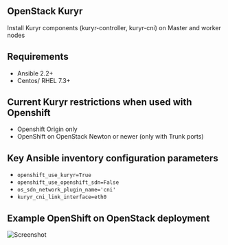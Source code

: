 ## OpenStack Kuryr

Install Kuryr components (kuryr-controller, kuryr-cni) on Master and worker
nodes

## Requirements

* Ansible 2.2+
* Centos/ RHEL 7.3+

## Current Kuryr restrictions when used with Openshift

* Openshift Origin only
* OpenShift on OpenStack Newton or newer (only with Trunk ports)

## Key Ansible inventory configuration parameters

* ``openshift_use_kuryr=True``
* ``openshift_use_openshift_sdn=False``
* ``os_sdn_network_plugin_name='cni'``
* ``kuryr_cni_link_interface=eth0``

## Example OpenShift on OpenStack deployment

![Screenshot](roles/kuryr/kuryr_openshift_on_openstack.png)
